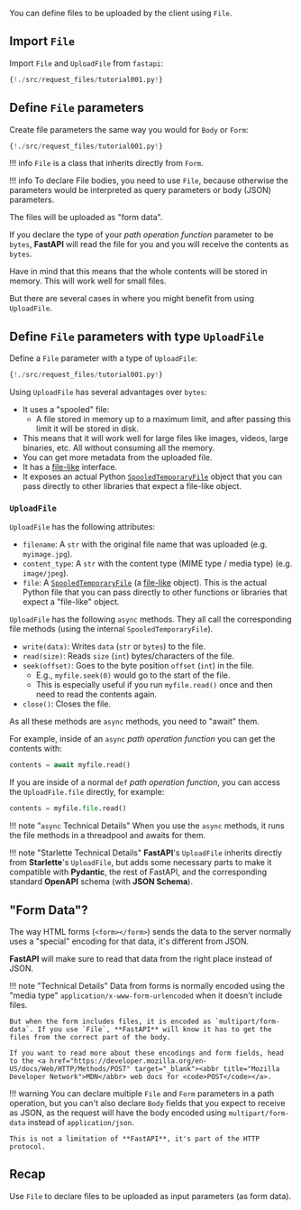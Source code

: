 You can define files to be uploaded by the client using `File`.

## Import `File`

Import `File` and `UploadFile` from `fastapi`:

```Python hl_lines="1"
{!./src/request_files/tutorial001.py!}
```

## Define `File` parameters

Create file parameters the same way you would for `Body` or `Form`:

```Python hl_lines="7"
{!./src/request_files/tutorial001.py!}
```

!!! info
    `File` is a class that inherits directly from `Form`.

!!! info
    To declare File bodies, you need to use `File`, because otherwise the parameters would be interpreted as query parameters or body (JSON) parameters.

The files will be uploaded as "form data".

If you declare the type of your *path operation function* parameter to be `bytes`, **FastAPI** will read the file for you and you will receive the contents as `bytes`.

Have in mind that this means that the whole contents will be stored in memory. This will work well for small files.

But there are several cases in where you might benefit from using `UploadFile`.


## Define `File` parameters with type `UploadFile`

Define a `File` parameter with a type of `UploadFile`:

```Python hl_lines="12"
{!./src/request_files/tutorial001.py!}
```

Using `UploadFile` has several advantages over `bytes`:

* It uses a "spooled" file:
    * A file stored in memory up to a maximum limit, and after passing this limit it will be stored in disk.
* This means that it will work well for large files like images, videos, large binaries, etc. All without consuming all the memory.
* You can get more metadata from the uploaded file.
* It has a <a href="https://docs.python.org/3/glossary.html#term-file-like-object" target="_blank">file-like</a> interface.
* It exposes an actual Python <a href="https://docs.python.org/3/library/tempfile.html#tempfile.SpooledTemporaryFile" target="_blank">`SpooledTemporaryFile`</a> object that you can pass directly to other libraries that expect a file-like object.


### `UploadFile`

`UploadFile` has the following attributes:

* `filename`: A `str` with the original file name that was uploaded (e.g. `myimage.jpg`).
* `content_type`: A `str` with the content type (MIME type / media type) (e.g. `image/jpeg`).
* `file`: A <a href="https://docs.python.org/3/library/tempfile.html#tempfile.SpooledTemporaryFile" target="_blank">`SpooledTemporaryFile`</a> (a <a href="https://docs.python.org/3/glossary.html#term-file-like-object" target="_blank">file-like</a> object). This is the actual Python file that you can pass directly to other functions or libraries that expect a "file-like" object.


`UploadFile` has the following `async` methods. They all call the corresponding file methods (using the internal `SpooledTemporaryFile`).

* `write(data)`: Writes `data` (`str` or `bytes`) to the file.
* `read(size)`: Reads `size` (`int`) bytes/characters of the file.
* `seek(offset)`: Goes to the byte position `offset` (`int`) in the file.
    * E.g., `myfile.seek(0)` would go to the start of the file.
    * This is especially useful if you run `myfile.read()` once and then need to read the contents again.
* `close()`: Closes the file.

As all these methods are `async` methods, you need to "await" them.

For example, inside of an `async` *path operation function* you can get the contents with:

```Python
contents = await myfile.read()
```

If you are inside of a normal `def` *path operation function*, you can access the `UploadFile.file` directly, for example:

```Python
contents = myfile.file.read()
```

!!! note "`async` Technical Details"
    When you use the `async` methods, it runs the file methods in a threadpool and awaits for them.


!!! note "Starlette Technical Details"
    **FastAPI**'s `UploadFile` inherits directly from **Starlette**'s `UploadFile`, but adds some necessary parts to make it compatible with **Pydantic**, the rest of FastAPI, and the corresponding standard **OpenAPI** schema (with **JSON Schema**).

## "Form Data"? 

The way HTML forms (`<form></form>`) sends the data to the server normally uses a "special" encoding for that data, it's different from JSON.

**FastAPI** will make sure to read that data from the right place instead of JSON.

!!! note "Technical Details"
    Data from forms is normally encoded using the "media type" `application/x-www-form-urlencoded` when it doesn't include files.

    But when the form includes files, it is encoded as `multipart/form-data`. If you use `File`, **FastAPI** will know it has to get the files from the correct part of the body.
    
    If you want to read more about these encodings and form fields, head to the <a href="https://developer.mozilla.org/en-US/docs/Web/HTTP/Methods/POST" target="_blank"><abbr title="Mozilla Developer Network">MDN</abbr> web docs for <code>POST</code></a>.


!!! warning
    You can declare multiple `File` and `Form` parameters in a path operation, but you can't also declare `Body` fields that you expect to receive as JSON, as the request will have the body encoded using `multipart/form-data` instead of `application/json`.

    This is not a limitation of **FastAPI**, it's part of the HTTP protocol.

## Recap

Use `File` to declare files to be uploaded as input parameters (as form data).
